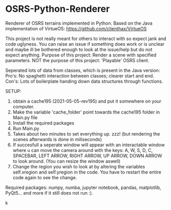 # OSRS-Python-Renderer

Renderer of OSRS terrains implemented in Python. Based on the Java implementation of VirtueOS: https://github.com/clienthax/VirtueOS

This project is not really meant for others to interact with so expect jank and code uglyness. You can raise an issue if something does work or is unclear and maybe ill be bothered enough to look at the issue/help but do not expect anything.
Purpose of this project: Render a scene with specified parameters.
NOT the purpose of this project: 'Playable' OSRS client.

Seperated lots of data from classes, which is present in the Java version: Pro's: No spaghetti interaction between classes; clearer start and end. Con's: Lots of boilerplate handing down data structures through functions.

SETUP:
1. obtain a cache195 (2021-05-05-rev195) and put it somewhere on your computer. 
2. Make the variable 'cache_folder' point towards the cache195 folder in Main.py file
3. Install the required packages
4. Run Main.py
5. Takes about two minutes to set everything up. zzz! (but rendering the scenes afterwards is done in miliseconds)
6. If succesfull a seperate window will appear with an interactable window where u can move the camera around with the keys: A, W, S, D, C, SPACEBAR, LEFT ARROW, RIGHT ARROW, UP ARROW, DOWN ARROW to look around. (You can resize the window aswell)
7. Change the region you wish to look at by altering the variables self.xregion and self.yregion in the code. You have to restart the entire code again to see the change.

Required packages: numpy, numba, jupyter notebook, pandas, matplotlib, PyQt5... and more if it still does not run :).

k

